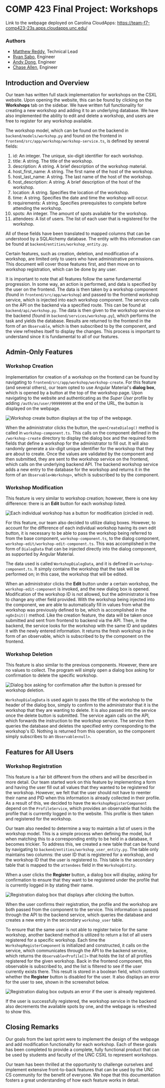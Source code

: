 # COMP 423 Final Project: Workshops

Link to the webpage deployed on Carolina CloudApps: https://team-f7-comp423-23s.apps.cloudapps.unc.edu/

### Authors

- [Matthew Reddy](https://github.com/matthewreddy), Technical Lead
- [Ryan Sabo](https://github.com/RyanSabo), Engineer
- [Andy Dong](https://github.com/aandime), Engineer
- [Chase Allen](https://github.com/frchase), Engineer

## Introduction and Overview

Our team has written full stack implementation for workshops on the CSXL website. Upon opening the website, this can be found by clicking on the **Workshops** tab on the sidebar. We have written full functionality for creating a new workshop and adding it to an underlying database. We have also implemented the ability to edit and delete a workshop, and users are free to register for any workshop available.

The workshop model, which can be found on the backend in `backend/models/workshop.py` and found on the frontend in `frontend/src/app/workshop/workshop-service.ts`, is defined by several fields:

1. id: An integer. The unique, six-digit identifier for each workshop.
2. title: A string. The title of the workshop.
3. description: A string. A brief description of the workshop material.
4. host_first_name: A string. The first name of the host of the workshop.
5. host_last_name: A string. The last name of the host of the workshop.
6. host_description: A string. A brief description of the host of the workshop.
7. location: A string. Specifies the location of the workshop.
8. time: A string. Specifies the date and time the workshop will occur.
9. requirements: A string. Specifies prerequisites to complete before attending the workshop.
10. spots: An integer. The amount of spots available for the workshop.
11. attendees: A list of users. The list of each user that is registered for the workshop.

All of these fields have been translated to mapped columns that can be understood by a SQLAlchemy database. The entity with this information can be found at `backend/entities/workshop_entity.py`.

Certain features, such as creation, deletion, and modification of a workshop, are limited only to users who have administrative permissions. This document will cover those features first, and then move on to workshop registration, which can be done by any user.

It is important to note that all features follow the same fundamental progression. In some way, an action is performed, and data is specified by the user on the frontend. The data is then taken by a workshop component (found in `frontend/src/app/workshop`) and passed to the frontend workshop service, which is injected into each workshop component. The service calls on the API on the backend via a specified route. This can be found at `backend/api/workshop.py`. The data is then given to the workshop service on the backend (found in `backend/services/workshop.py`), which performs the task and yields the database. Results are returned to the frontend in the form of an `Observable`, which is then subscribed to by the component, and the view refreshes itself to display the changes. This process is important to understand since it is fundamental to all of our features.

## Admin-Only Features

### Workshop Creation

Implementation for creation of a workshop on the frontend can be found by navigating to `frontend/src/app/workshop/workshop-create`. For this feature (and several others), our team opted to use Angular Material's **dialog box**, which is opened by a button at the top of the workshop page. Upon navigating to the website and authenticating as the *Super User* profile by adding `/auth/as/user/999999999` at the end of the URL, the button is displayed on the webpage.

![Workshop create button displays at the top of the webpage.](./images/create_button.png)

When the administrator clicks the button, the `openCreateDialog()` method is called in `workshop-component.ts`. This calls on the component defined in the `/workshop-create` directory to display the dialog box and the required form fields that define a workshop for the administrator to fill out. It will also randomly generate a six-digit unique identifier for the workshop that they are about to create. Once the values are validated by the component and then submitted, they are sent to the workshop service on the frontend, which calls on the underlying backend API. The backend workshop service adds a new entry to the database for the workshop and returns it in the form of an `Observable<Workshop>`, which is subscribed to by the component.

### Workshop Modification

This feature is very similar to workshop creation; however, there is one key difference: there is an **Edit** button for each workshop listed.

![Each individual workshop has a button for modification (circled in red).](./images/edit_button.png)

For this feature, our team also decided to utilize dialog boxes. However, to account for the difference of each individual workshop having its own edit button, it is necessary to be able to pass the workshop being referred to from the base component, `workshop-component.ts`, to the dialog component, `workshop-edit/workshop-edit-component.ts`. This was accomplished in the form of `DialogData` that can be injected directly into the dialog component, as supported by Angular Material. 

The data used is called `WorkshopDialogData`, and it is defined in `workshop-component.ts`. It simply contains the workshop that the task will be performed on; in this case, the workshop that will be edited.

When an administrator clicks the **Edit** button under a certain workshop, the `workshop-edit-component` is invoked, and the new dialog box is opened. Modification of the workshop ID is not allowed, but the administrator is free to change any other field provided. With the workshop being injected into the component, we are able to automatically fill in values from what the workshop was previously defined to be, which is accomplished in the `ngOnInit()` method. Like the creation feature, the data will be taken once submitted and sent from frontend to backend via the API. Then, in the backend, the service looks for the workshop with the same ID and updates it with the newly entered information. It returns the fresh workshop in the form of an observable, which is subscribed to by the component on the frontend.

### Workshop Deletion

This feature is also similar to the previous components. However, there are no values to collect. The program will simply open a dialog box asking for confirmation to delete the specific workshop.

![Dialog box asking for confirmation after the button is pressed for workshop deletion.](./images/delete_button.png)

`WorkshopDialogData` is used again to pass the title of the workshop to the header of the dialog box, simply to confirm to the administrator that it is the workshop that they are wanting to delete. It is also passed into the service once the delete button is submitted. The service again calls on the API, which forwards the instruction to the workshop service. The service then queries the database and deletes the specified entry corresponding to the workshop's ID. Nothing is returned from this operation, so the component simply subscribes to an `Observable<null>`.

## Features for All Users

### Workshop Registration

This feature is a fair bit different from the others and will be described in more detail. Our team started work on this feature by implementing a form and having the user fill out all values that they wanted to be registered for the workshop. However, we felt that the user should not have to reenter their name and PID when this information is already collected in their profile. As a result of this, we decided to have the `WorkshopRegisterComponent` depend on the `ProfileService`, which provides an observable that holds the profile that is currently logged in to the website. This profile is then taken and registered for the workshop.

Our team also needed to determine a way to maintain a list of users in the workshop model. This is a simple process when defining the model, but when matching this to a corresponding entity to be held in a database, it becomes trickier. To address this, we created a new table that can be found by navigating to `backend/entities/workshop_user_entity.py`. The table only maintains two columns: the user ID that is registered for a workshop, and the workshop ID that the user is registered to. This table is the secondary table that is mapped to the `attendees` field in the `WorkshopEntity`.

When a user clicks the **Register** button, a dialog box will display, asking for confirmation to ensure that they want to be registered under the profile that is currently logged in by stating their name.

![Registration dialog box that displays after clicking the button.](./images/register_button.png)

When the user confirms their registration, the profile and the workshop are both passed from the component to the service. This information is passed through the API to the backend service, which queries the database and creates a new entry in the secondary `workshop_user` table.

To ensure that the same user is not able to register twice for the same workshop, another backend method is utilized to return a list of all users registered for a specific workshop. Each time the `WorkshopRegisterComponent` is initialized and constructed, it calls on the service, which communicates through the API to the backend service, which returns the `Observable<Profile[]>` that holds the list of all profiles registered for the given workshop. Back in the frontend component, this observable is subscribed to, and the list is filtered to see if the user currently exists there. This result is stored in a boolean field, which controls whether the **Register** button is disabled for the user. It also displays an error for the user to see, shown in the screenshot below.

![Registration dialog box outputs an error if the user is already registered.](./images/register_button_error.png)

If the user is successfully registered, the workshop service in the backend also decrements the available spots by one, and the webpage is refreshed to show this.

## Closing Remarks

Our goals from the last sprint were to implement the design of the webpage and add modification functionality for each workshop. Each of these goals has been completed to provide a complete, fully functional product that can be used by students and faculty of the UNC CSXL to represent workshops.

Our team has been thrilled at the opportunity to challenge ourselves and implement extensive front-to-back features that can be used by the UNC CS community for the benefit of everyone. We hope that this documentation fosters a great understanding of how each feature works in detail.

